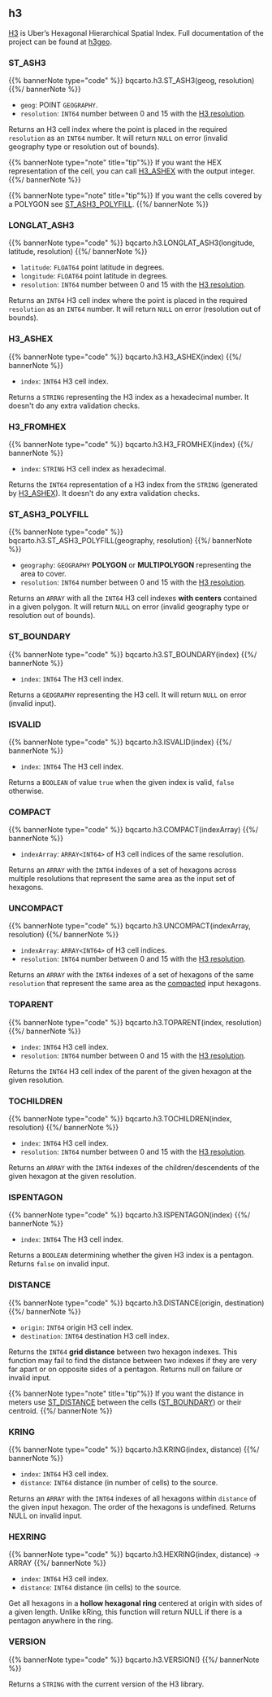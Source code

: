 ## h3

[H3](https://eng.uber.com/h3/) is Uber’s Hexagonal Hierarchical Spatial Index. Full documentation of the project can be found at [h3geo](https://h3geo.org/docs).

### ST_ASH3

{{% bannerNote type="code" %}}
bqcarto.h3.ST_ASH3(geog, resolution)
{{%/ bannerNote %}}

* `geog`: POINT `GEOGRAPHY`.
* `resolution`: `INT64` number between 0 and 15 with the [H3 resolution](https://h3geo.org/docs/core-library/restable).

Returns an H3 cell index where the point is placed in the required `resolution` as an `INT64` number. It will return `NULL` on error (invalid geography type or resolution out of bounds).

{{% bannerNote type="note" title="tip"%}}
If you want the HEX representation of the cell, you can call [H3_ASHEX](#h3h3_ashex) with the output integer.
{{%/ bannerNote %}}

{{% bannerNote type="note" title="tip"%}}
If you want the cells covered by a POLYGON see [ST_ASH3_POLYFILL](#h3st_ash3_polyfill).
{{%/ bannerNote %}}

### LONGLAT_ASH3

{{% bannerNote type="code" %}}
bqcarto.h3.LONGLAT_ASH3(longitude, latitude, resolution)
{{%/ bannerNote %}}

* `latitude`: `FLOAT64` point latitude in degrees.
* `longitude`: `FLOAT64` point latitude in degrees.
* `resolution`: `INT64` number between 0 and 15 with the [H3 resolution](https://h3geo.org/docs/core-library/restable).

Returns an `INT64` H3 cell index where the point is placed in the required `resolution` as an `INT64` number. It will return `NULL` on error (resolution out of bounds).

### H3_ASHEX

{{% bannerNote type="code" %}}
bqcarto.h3.H3_ASHEX(index)
{{%/ bannerNote %}}

* `index`: `INT64` H3 cell index.

Returns a `STRING` representing the H3 index as a hexadecimal number. It doesn't do any extra validation checks.

### H3_FROMHEX

{{% bannerNote type="code" %}}
bqcarto.h3.H3_FROMHEX(index)
{{%/ bannerNote %}}

* `index`: `STRING` H3 cell index as hexadecimal. 

Returns the `INT64` representation of a H3 index from the `STRING` (generated by [H3_ASHEX](#h3h3_ashex)). It doesn't do any extra validation checks.


### ST_ASH3_POLYFILL

{{% bannerNote type="code" %}}
bqcarto.h3.ST_ASH3_POLYFILL(geography, resolution)
{{%/ bannerNote %}}

* `geography`: `GEOGRAPHY` **POLYGON** or **MULTIPOLYGON** representing the area to cover.
* `resolution`: `INT64` number between 0 and 15 with the [H3 resolution](https://h3geo.org/docs/core-library/restable).

Returns an `ARRAY` with all the `INT64` H3 cell indexes **with centers** contained in a given polygon. It will return `NULL` on error (invalid geography type or resolution out of bounds).

### ST_BOUNDARY

{{% bannerNote type="code" %}}
bqcarto.h3.ST_BOUNDARY(index)
{{%/ bannerNote %}}

* `index`: `INT64` The H3 cell index.

Returns a `GEOGRAPHY` representing the H3 cell. It will return `NULL` on error (invalid input).

### ISVALID

{{% bannerNote type="code" %}}
bqcarto.h3.ISVALID(index)
{{%/ bannerNote %}}

* `index`: `INT64` The H3 cell index.

Returns a `BOOLEAN` of value `true` when the given index is valid, `false` otherwise.

### COMPACT

{{% bannerNote type="code" %}}
bqcarto.h3.COMPACT(indexArray)
{{%/ bannerNote %}}

* `indexArray`: `ARRAY<INT64>` of H3 cell indices of the same resolution.

Returns an `ARRAY` with the `INT64` indexes of a set of hexagons across multiple resolutions that represent the same area as the input set of hexagons.


### UNCOMPACT

{{% bannerNote type="code" %}}
bqcarto.h3.UNCOMPACT(indexArray, resolution)
{{%/ bannerNote %}}

* `indexArray`: `ARRAY<INT64>` of H3 cell indices.
* `resolution`: `INT64` number between 0 and 15 with the [H3 resolution](https://h3geo.org/docs/core-library/restable).

Returns an `ARRAY` with the `INT64` indexes of a set of hexagons of the same `resolution` that represent the same area as the [compacted](#h3compact) input hexagons.

### TOPARENT

{{% bannerNote type="code" %}}
bqcarto.h3.TOPARENT(index, resolution)
{{%/ bannerNote %}}

* `index`: `INT64` H3 cell index.
* `resolution`: `INT64` number between 0 and 15 with the [H3 resolution](https://h3geo.org/docs/core-library/restable).

Returns the `INT64` H3 cell index of the parent of the given hexagon at the given resolution.

### TOCHILDREN

{{% bannerNote type="code" %}}
bqcarto.h3.TOCHILDREN(index, resolution)
{{%/ bannerNote %}}

* `index`: `INT64` H3 cell index.
* `resolution`: `INT64` number between 0 and 15 with the [H3 resolution](https://h3geo.org/docs/core-library/restable).

Returns an `ARRAY` with the `INT64` indexes of the children/descendents of the given hexagon at the given resolution.

### ISPENTAGON

{{% bannerNote type="code" %}}
bqcarto.h3.ISPENTAGON(index)
{{%/ bannerNote %}}

* `index`: `INT64` The H3 cell index.

Returns a `BOOLEAN` determining whether the given H3 index is a pentagon. Returns `false` on invalid input.

### DISTANCE

{{% bannerNote type="code" %}}
bqcarto.h3.DISTANCE(origin, destination)
{{%/ bannerNote %}}

* `origin`: `INT64` origin H3 cell index.
* `destination`: `INT64` destination H3 cell index.

Returns the `INT64` **grid distance** between two hexagon indexes. This function may fail to find the distance between two indexes if they are very far apart or on opposite sides of a pentagon.
Returns null on failure or invalid input.

{{% bannerNote type="note" title="tip"%}}
If you want the distance in meters use [ST_DISTANCE](https://cloud.google.com/bigquery/docs/reference/standard-sql/geography_functions#st_distance) between the cells ([ST_BOUNDARY](#h3st_boundary)) or their centroid.
{{%/ bannerNote %}}

### KRING

{{% bannerNote type="code" %}}
bqcarto.h3.KRING(index, distance)
{{%/ bannerNote %}}

* `index`: `INT64` H3 cell index.
* `distance`: `INT64` distance (in number of cells) to the source.

Returns an `ARRAY` with the `INT64` indexes of all hexagons within `distance` of the given input hexagon. The order of the hexagons is undefined. Returns NULL on invalid input.

### HEXRING

{{% bannerNote type="code" %}}
bqcarto.h3.HEXRING(index, distance) -> ARRAY<INT64>
{{%/ bannerNote %}}

* `index`: `INT64` H3 cell index.
* `distance`: `INT64` distance (in cells) to the source.

Get all hexagons in a **hollow hexagonal ring** centered at origin with sides of a given length. Unlike kRing, this function will return NULL if there is a pentagon anywhere in the ring.

### VERSION

{{% bannerNote type="code" %}}
bqcarto.h3.VERSION()
{{%/ bannerNote %}}

Returns a `STRING` with the current version of the H3 library.